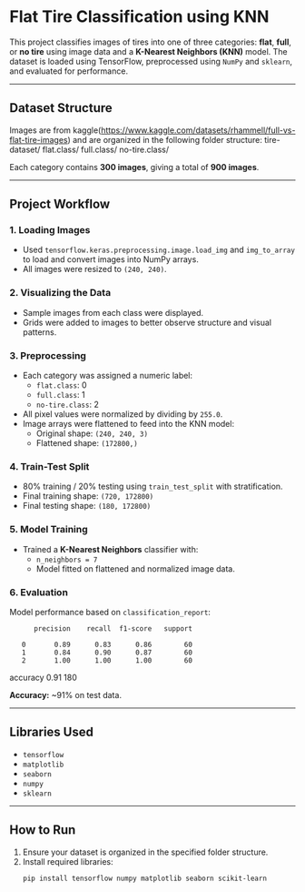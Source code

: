 # Flat Tire Classification using KNN

This project classifies images of tires into one of three categories: **flat**, **full**, or **no tire** using image data and a **K-Nearest Neighbors (KNN)** model. The dataset is loaded using TensorFlow, preprocessed using `NumPy` and `sklearn`, and evaluated for performance.

---

## Dataset Structure

Images are from kaggle(https://www.kaggle.com/datasets/rhammell/full-vs-flat-tire-images) and are organized in the following folder structure:
tire-dataset/
  flat.class/
  full.class/
  no-tire.class/


Each category contains **300 images**, giving a total of **900 images**.

---

## Project Workflow

### 1. Loading Images

- Used `tensorflow.keras.preprocessing.image.load_img` and `img_to_array` to load and convert images into NumPy arrays.
- All images were resized to `(240, 240)`.

### 2. Visualizing the Data

- Sample images from each class were displayed.
- Grids were added to images to better observe structure and visual patterns.

### 3. Preprocessing

- Each category was assigned a numeric label:
  - `flat.class`: 0
  - `full.class`: 1
  - `no-tire.class`: 2
- All pixel values were normalized by dividing by `255.0`.
- Image arrays were flattened to feed into the KNN model:
  - Original shape: `(240, 240, 3)`
  - Flattened shape: `(172800,)`

### 4. Train-Test Split

- 80% training / 20% testing using `train_test_split` with stratification.
- Final training shape: `(720, 172800)`
- Final testing shape: `(180, 172800)`

### 5. Model Training

- Trained a **K-Nearest Neighbors** classifier with:
  - `n_neighbors = 7`
  - Model fitted on flattened and normalized image data.

### 6. Evaluation

Model performance based on `classification_report`:

          precision    recall  f1-score   support

       0       0.89      0.83      0.86        60
       1       0.84      0.90      0.87        60
       2       1.00      1.00      1.00        60

accuracy                           0.91       180

**Accuracy:** ~91% on test data.

---

## Libraries Used

- `tensorflow`
- `matplotlib`
- `seaborn`
- `numpy`
- `sklearn`

---

## How to Run

1. Ensure your dataset is organized in the specified folder structure.
2. Install required libraries:
   ```bash
   pip install tensorflow numpy matplotlib seaborn scikit-learn
